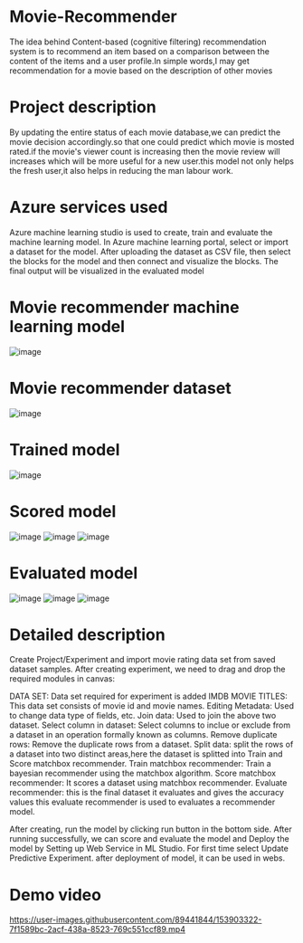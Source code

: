 # Movie-Recommender
The idea behind Content-based (cognitive filtering) recommendation system is to recommend an item based on a comparison between the content of the items and a user profile.In simple words,I may get recommendation for a movie based on the description of other movies
# Project description
By updating the entire status of each movie database,we can predict the movie decision accordingly.so that one could predict which movie is mosted rated.if the movie's viewer count is increasing then the movie review will increases which will be more useful for a new user.this model not only helps the fresh user,it also helps in reducing the man labour work.
# Azure services used
Azure machine learning studio is used to create, train and evaluate the machine learning model. In Azure machine learning portal, select or import a dataset for the model. After uploading the dataset as CSV file, then select the blocks for the model and then connect and visualize the blocks. The final output will be visualized in the evaluated model
# Movie recommender machine learning model
![image](https://user-images.githubusercontent.com/89441844/152938114-44e83dc8-5418-4a2e-a28b-c883ada97a0f.png)
# Movie recommender dataset
![image](https://user-images.githubusercontent.com/89441844/152938271-935edd2b-0255-4df2-a000-3a29dfe3ff00.png)
# Trained model
![image](https://user-images.githubusercontent.com/89441844/152938447-f951048b-7ce6-4328-853b-5d4724524869.png)
# Scored model
![image](https://user-images.githubusercontent.com/89441844/152938567-5e544aae-0db5-4f4f-a5bd-73f09416ca6d.png)
![image](https://user-images.githubusercontent.com/89441844/152938672-ff83791f-67d6-4ebb-9c42-69b3c50f4a00.png)
![image](https://user-images.githubusercontent.com/89441844/152938810-fdc41552-401e-4c73-b386-1c8bc1f1eb49.png)
# Evaluated model
![image](https://user-images.githubusercontent.com/89441844/152938950-3f7103e9-d130-45bb-a986-0a1c356f22cc.png)
![image](https://user-images.githubusercontent.com/89441844/152939013-186cfb8a-2ae4-4769-a4a6-3c77878a9d6f.png)
![image](https://user-images.githubusercontent.com/89441844/152939091-ab6f8a72-21bc-4a07-b669-7161a42d877f.png)
# Detailed description
Create Project/Experiment and import movie rating data set from saved dataset samples. After creating experiment, we need to drag and drop the required modules in canvas:

DATA SET:
  Data set required for experiment is added
IMDB MOVIE TITLES:
  This data set consists of movie id and movie names.
Editing Metadata:
  Used to change data type of fields, etc.
Join data:
  Used to join the above two dataset.
Select column in dataset:
  Select columns to inclue or exclude from a dataset in an operation formally known as columns.
 Remove duplicate rows:
  Remove the duplicate rows from a dataset.
Split data:
  split the rows of a dataset into two distinct areas,here the dataset is splitted into Train and Score matchbox recommender.
Train matchbox recommender:
  Train a bayesian recommender using the matchbox algorithm.
Score matchbox recommender:
  It scores a dataset using matchbox recommender.
Evaluate recommender:
  this is the final dataset it evaluates and gives the accuracy values 
  this evaluate recommender is used to evaluates a recommender model.

After creating, run the model by clicking run button in the bottom side. After running successfully, we can score and evaluate the model and Deploy the model by Setting up Web Service in ML Studio. For first time select Update Predictive Experiment. after deployment of model, it can be used in webs.
# Demo video
https://user-images.githubusercontent.com/89441844/153903322-7f1589bc-2acf-438a-8523-769c551ccf89.mp4




